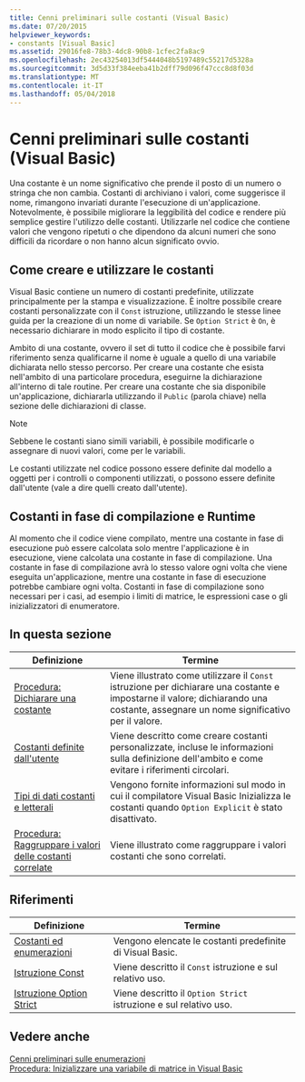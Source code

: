 ```yaml
---
title: Cenni preliminari sulle costanti (Visual Basic)
ms.date: 07/20/2015
helpviewer_keywords:
- constants [Visual Basic]
ms.assetid: 29016fe8-78b3-4dc8-90b8-1cfec2fa8ac9
ms.openlocfilehash: 2ec43254013df5444048b5197489c55217d5328a
ms.sourcegitcommit: 3d5d33f384eeba41b2dff79d096f47ccc8d8f03d
ms.translationtype: MT
ms.contentlocale: it-IT
ms.lasthandoff: 05/04/2018
---
```

# <a name="constants-overview-visual-basic"></a>Cenni preliminari sulle costanti (Visual Basic)
Una costante è un nome significativo che prende il posto di un numero o stringa che non cambia. Costanti di archiviano i valori, come suggerisce il nome, rimangono invariati durante l'esecuzione di un'applicazione. Notevolmente, è possibile migliorare la leggibilità del codice e rendere più semplice gestire l'utilizzo delle costanti. Utilizzarle nel codice che contiene valori che vengono ripetuti o che dipendono da alcuni numeri che sono difficili da ricordare o non hanno alcun significato ovvio.  
  
## <a name="how-to-create-and-use-constants"></a>Come creare e utilizzare le costanti  
 Visual Basic contiene un numero di costanti predefinite, utilizzate principalmente per la stampa e visualizzazione. È inoltre possibile creare costanti personalizzate con il `Const` istruzione, utilizzando le stesse linee guida per la creazione di un nome di variabile. Se `Option Strict` è `On`, è necessario dichiarare in modo esplicito il tipo di costante.  
  
 Ambito di una costante, ovvero il set di tutto il codice che è possibile farvi riferimento senza qualificarne il nome è uguale a quello di una variabile dichiarata nello stesso percorso. Per creare una costante che esista nell'ambito di una particolare procedura, eseguirne la dichiarazione all'interno di tale routine. Per creare una costante che sia disponibile un'applicazione, dichiararla utilizzando il `Public` (parola chiave) nella sezione delle dichiarazioni di classe.  
  
> [!NOTE]
>  Sebbene le costanti siano simili variabili, è possibile modificarle o assegnare di nuovi valori, come per le variabili.  
  
 Le costanti utilizzate nel codice possono essere definite dal modello a oggetti per i controlli o componenti utilizzati, o possono essere definite dall'utente (vale a dire quelli creato dall'utente).  
  
## <a name="compile-time-and-run-time-constants"></a>Costanti in fase di compilazione e Runtime  
 Al momento che il codice viene compilato, mentre una costante in fase di esecuzione può essere calcolata solo mentre l'applicazione è in esecuzione, viene calcolata una costante in fase di compilazione. Una costante in fase di compilazione avrà lo stesso valore ogni volta che viene eseguita un'applicazione, mentre una costante in fase di esecuzione potrebbe cambiare ogni volta. Costanti in fase di compilazione sono necessari per i casi, ad esempio i limiti di matrice, le espressioni case o gli inizializzatori di enumeratore.  
  
## <a name="in-this-section"></a>In questa sezione  
  
|Definizione|Termine|  
|---|---|  
|[Procedura: Dichiarare una costante](../../../../visual-basic/programming-guide/language-features/constants-enums/how-to-declare-a-constant.md)|Viene illustrato come utilizzare il `Const` istruzione per dichiarare una costante e impostarne il valore; dichiarando una costante, assegnare un nome significativo per il valore.|  
|[Costanti definite dall'utente](../../../../visual-basic/programming-guide/language-features/constants-enums/user-defined-constants.md)|Viene descritto come creare costanti personalizzate, incluse le informazioni sulla definizione dell'ambito e come evitare i riferimenti circolari.|  
|[Tipi di dati costanti e letterali](../../../../visual-basic/programming-guide/language-features/constants-enums/constant-and-literal-data-types.md)|Vengono fornite informazioni sul modo in cui il compilatore Visual Basic Inizializza le costanti quando `Option Explicit` è stato disattivato.|  
|[Procedura: Raggruppare i valori delle costanti correlate](../../../../visual-basic/programming-guide/language-features/constants-enums/how-to-group-related-constant-values-together.md)|Viene illustrato come raggruppare i valori costanti che sono correlati.|  
  
## <a name="reference"></a>Riferimenti  
  
|Definizione|Termine|  
|---|---|  
|[Costanti ed enumerazioni](../../../../visual-basic/language-reference/constants-and-enumerations.md)|Vengono elencate le costanti predefinite di Visual Basic.|  
|[Istruzione Const](../../../../visual-basic/language-reference/statements/const-statement.md)|Viene descritto il `Const` istruzione e sul relativo uso.|  
|[Istruzione Option Strict](../../../../visual-basic/language-reference/statements/option-strict-statement.md)|Viene descritto il `Option Strict` istruzione e sul relativo uso.|  
  
## <a name="see-also"></a>Vedere anche  
 [Cenni preliminari sulle enumerazioni](../../../../visual-basic/programming-guide/language-features/constants-enums/enumerations-overview.md)  
 [Procedura: Inizializzare una variabile di matrice in Visual Basic](../../../../visual-basic/programming-guide/language-features/arrays/how-to-initialize-an-array-variable.md)
